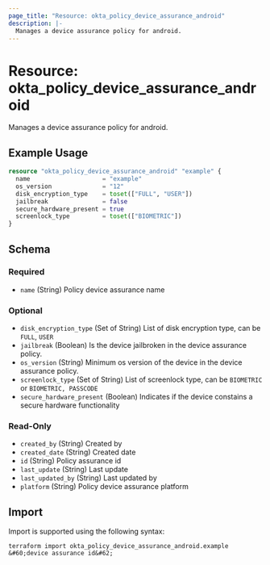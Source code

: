 ```yaml
---
page_title: "Resource: okta_policy_device_assurance_android"
description: |-
  Manages a device assurance policy for android.
---
```


# Resource: okta_policy_device_assurance_android

Manages a device assurance policy for android.

## Example Usage

```terraform
resource "okta_policy_device_assurance_android" "example" {
  name                    = "example"
  os_version              = "12"
  disk_encryption_type    = toset(["FULL", "USER"])
  jailbreak               = false
  secure_hardware_present = true
  screenlock_type         = toset(["BIOMETRIC"])
}
```

<!-- schema generated by tfplugindocs -->
## Schema

### Required

- `name` (String) Policy device assurance name

### Optional

- `disk_encryption_type` (Set of String) List of disk encryption type, can be `FULL`, `USER`
- `jailbreak` (Boolean) Is the device jailbroken in the device assurance policy.
- `os_version` (String) Minimum os version of the device in the device assurance policy.
- `screenlock_type` (Set of String) List of screenlock type, can be `BIOMETRIC` or `BIOMETRIC, PASSCODE`
- `secure_hardware_present` (Boolean) Indicates if the device constains a secure hardware functionality

### Read-Only

- `created_by` (String) Created by
- `created_date` (String) Created date
- `id` (String) Policy assurance id
- `last_update` (String) Last update
- `last_updated_by` (String) Last updated by
- `platform` (String) Policy device assurance platform

## Import

Import is supported using the following syntax:

```shell
terraform import okta_policy_device_assurance_android.example &#60;device assurance id&#62;
```
